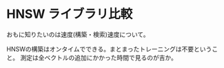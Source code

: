 # HNSW ライブラリ比較

おもに知りたいのは速度(構築・検索)速度について。

HNSWの構築はオンタイムでできる。まとまったトレーニングは不要ということ。
測定は全ベクトルの追加にかかった時間で見るのが吉か。
